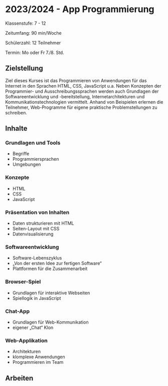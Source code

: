 # 2023/2024 - App Programmierung

Klassenstufe: 7 - 12

Zeitumfang: 90 min/Woche

Schülerzahl: 12 Teilnehmer

Termin: Mo oder Fr 7./8. Std.

## Zielstellung

Ziel dieses Kurses ist das Programmieren von Anwendungen für das Internet in den Sprachen HTML, CSS, JavaScript u.a. Neben Konzepten der Programmier- und Ausschreibungssprachen werden auch Grundlagen der Softwareentwicklung und -bereitstellung, Internetarchitekturen und Kommunikationstechnologien vermittelt. Anhand von Beispielen erlernen die Teilnehmer, Web-Programme für eigene praktische Problemstellungen zu schreiben.

## Inhalte

### Grundlagen und Tools
- Begriffe
- Programmiersprachen
- Umgebungen

### Konzepte
- HTML
- CSS
- JavaScript

### Präsentation von Inhalten
- Daten strukturieren mit HTML
- Seiten-Layout mit CSS
- Datenvisualisierung

### Softwareentwicklung
- Software-Lebenszyklus
- „Von der ersten Idee zur fertigen Software“
- Plattformen für die Zusammenarbeit

### Browser-Spiel
- Grundlagen für interaktive Webseiten
- Spiellogik in JavaScript

### Chat-App
- Grundlagen für Web-Kommunikation
- eigener „Chat“ Klon

### Web-Applikation
- Architekturen
- klomplexe Anwendungen
- Programmieren im Team

## Arbeiten

